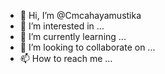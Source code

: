 - 👋 Hi, I’m @Cmcahayamustika
- 👀 I’m interested in ...
- 🌱 I’m currently learning ...
- 💞️ I’m looking to collaborate on ...
- 📫 How to reach me ...

<!---
Cmcahayamustika/Cmcahayamustika is a ✨ special ✨ repository because its `README.md` (this file) appears on your GitHub profile.
You can click the Preview link to take a look at your changes.
--->
